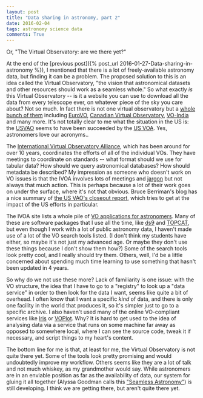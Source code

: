 ```yaml
---
layout: post
title: "Data sharing in astronomy, part 2"
date: 2016-02-04
tags: astronomy science data
comments: True
---
```


Or, "The Virtual Observatory: are we there yet?"

At the end of the [previous post]({% post_url 2016-01-27-Data-sharing-in-astronomy %}), I mentioned that
there is a lot of freely-available astronomy data, but finding it can be a problem. The proposed 
solution to this is an idea called the Virtual Observatory, "the vision that astronomical
datasets and other resources should work as a seamless whole."  So what exactly *is* this Virtual Observatory --
is it a website you can use to download all the data from every telescope ever, on whatever piece of
the sky you care about? Not so much. In fact there is not one virtual observatory but a 
[whole bunch of them](http://www.ivoa.net/about/member-organizations.html) including
[EuroVO](http://www.euro-vo.org/), [Canadian Virtual Observatory](http://www.cadc-ccda.hia-iha.nrc-cnrc.gc.ca/cvo/), [VO-India](http://vo.iucaa.ernet.in/~voi/) and many more. It's not totally clear to me what the
situation in the US is: the [USVAO](http://www.usvao.org) seems to have been succeeded by the [US VOA](https://hea-www.cfa.harvard.edu/USVOA/). Yes, astronomers love our acronyms..

The [International Virtual Observatory Alliance](http://www.ivoa.net/), which has been around for
over 10 years, coordinates the efforts of all of the individual VOs. They have meetings to coordinate on 
standards -- what format should we use for tabular data? How should we query astronomical databases? How
should metadata be described? My impression as someone who doesn't work on VO issues is that the
IVOA involves lots of meetings and [jargon](http://www.ivoa.net/astronomers/vo_glossary.html) but not
always that much action. This is perhaps because a lot of their work goes on under the surface, where
it's not that obvious. Bruce Berriman's blog has a nice summary of [the US VAO's closeout report](https://astrocompute.wordpress.com/2014/08/29/the-impact-of-the-virtual-astronomical-observatory/), which tries to get at the impact
of the US efforts in particular.

The IVOA site lists a whole pile of [VO applications for astronomers](http://www.ivoa.net/astronomers/applications.html).
Many of these are software packages that I use all the time, like [ds9](http://ds9.si.edu/site/Home.html) and 
[TOPCAT](http://www.star.bris.ac.uk/~mbt/topcat/sun253/sun253.html), but 
even though I work with a lot of public astronomy data, I haven't made use of
a lot of the VO search tools listed. (I don't think my students have either, so maybe it's not just
my advanced age. Or maybe they don't use these things because I don't show them how?)
Some of the search tools look pretty cool, and I really should try them. Others, well, I'd be a little
concerned about spending much time learning to use something that hasn't been updated in 4 years.

So why do we not use these more? Lack of familiarity is one issue: with the VO structure, the idea that 
I have to go to a "registry" to look up a "data service" in order to then look for
the data I want, seems like quite a bit of overhead.  I often know that
I want a specific *kind* of data, and there is only one facility in the world that produces it, so
it's simpler just to go to a specific archive. 
I also haven't used many of the online VO-compliant services like [Iris](http://www.usvao.org/science-tools-services/iris-sed-analysis-tool/) or [VOPlot](http://vo.iucaa.ernet.in/~voi/voplot.htm). Why? It is hard to get used to
the idea of analysing data via a service that runs on some machine far away 
as opposed to somewhere local, where I can see the source code, tweak it if necessary, and
script things to my heart's content. 

The bottom line for me is that, at least for me, the Virtual Observatory is not quite there yet. Some
of the tools look pretty promising and would undoubtedly improve my workflow. Others seems like they are
a lot of talk and not much whiskey, as my grandmother would say.  While astronomers are in an enviable position
as far as the availability of data, our system for gluing it all together (Alyssa Goodman calls this
["Seamless Astronomy"](http://projects.iq.harvard.edu/seamlessastronomy/home)) is still developing. 
I think we are getting there, but aren't quite there yet.




